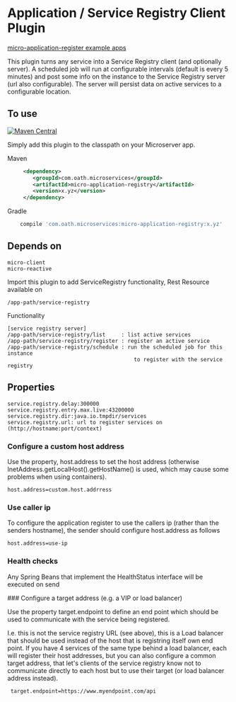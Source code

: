 # Application / Service Registry Client Plugin

[micro-application-register example apps](https://github.com/aol/micro-server/tree/master/micro-application-register/src/test/java/app)

This plugin turns any service into a Service Registry client (and optionally server). A scheduled job will run at configurable intervals (default is every 5 minutes) and post some info on the instance to the Service Registry server (url also configurable). The server will persist data on active services to a configurable location.

## To use

[![Maven Central](https://maven-badges.herokuapp.com/maven-central/com.oath.microservices/micro-application-register/badge.svg)](https://maven-badges.herokuapp.com/maven-central/com.oath.microservices/micro-application-register)

Simply add this plugin to the classpath on your Microserver app.

Maven 
```xml
     <dependency>
        <groupId>com.oath.microservices</groupId>  
        <artifactId>micro-application-registry</artifactId>
        <version>x.yz</version>
     </dependency>
```    
Gradle
```groovy
    compile 'com.oath.microservices:micro-application-registry:x.yz'
```
## Depends on

    micro-client
    micro-reactive

Import this plugin to add ServiceRegistry functionality, Rest Resource available on

    /app-path/service-registry

Functionality

    [service registry server]
    /app-path/service-registry/list     : list active services
    /app-path/service-registry/register : register an active service
    /app-path/service-registry/schedule : run the scheduled job for this instance 
    										to register with the service registry
    

## Properties

    service.registry.delay:300000
    service.registry.entry.max.live:43200000
    service.registry.dir:java.io.tmpdir/services
    service.registry.url: url to register services on (http://hostname:port/context)
    
### Configure a custom host address

Use the property, host.address to set the host address (otherwise InetAddress.getLocalHost().getHostName() is used, which may cause some problems when using containers).

	host.address=custom.host.addrress

### Use caller ip

To configure the application register to use the callers ip (rather than the senders hostname), the sender should configure host.address as follows 

	host.address=use-ip

### Health checks

Any Spring Beans that implement the HealthStatus interface will be executed on send
	
### Configure a target address (e.g. a VIP or load balancer)

Use the property target.endpoint to define an end point which should be used to communicate with the service being registered.

I.e. this is not the service registry URL (see above), this is a Load balancer that should be used instead of the host that is registring itself own end point. If you have 4 services of the same type behind a load balancer, each will register their host addresses, but you can also configure a common target address, that let's clients of the service registry know not to communicate directly to each host but to use their target (or load balancer address instead).

     target.endpoint=https://www.myendpoint.com/api	
